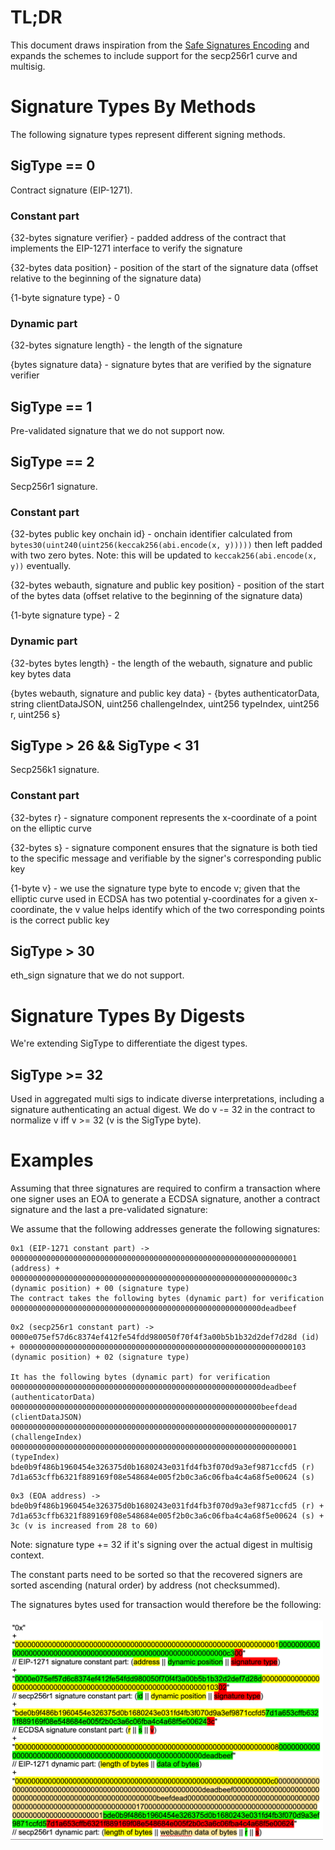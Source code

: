 # TL;DR

This document draws inspiration from the [Safe Signatures Encoding](https://docs.safe.global/advanced/smart-account-signatures#encoding) and expands the schemes to include support for the secp256r1 curve and multisig.


# Signature Types By Methods

The following signature types represent different signing methods.


## SigType == 0

Contract signature (EIP-1271).


### Constant part

{32-bytes signature verifier} -  padded address of the contract that implements the EIP-1271 interface to verify the signature

{32-bytes data position} - position of the start of the signature data (offset relative to the beginning of the signature data)

{1-byte signature type} - 0


### Dynamic part

{32-bytes signature length} - the length of the signature

{bytes signature data} - signature bytes that are verified by the signature verifier


## SigType == 1

Pre-validated signature that we do not support now.


## SigType == 2

Secp256r1 signature.


### Constant part

{32-bytes public key onchain id} - onchain identifier calculated from `bytes30(uint240(uint256(keccak256(abi.encode(x, y)))))` then left padded with two zero bytes. Note: this will be updated to `keccak256(abi.encode(x, y))` eventually. 

{32-bytes webauth, signature and public key position} - position of the start of the bytes data (offset relative to the beginning of the signature data)

{1-byte signature type} - 2


### Dynamic part

{32-bytes bytes length} - the length of the webauth, signature and public key bytes data

{bytes webauth, signature and public key data} - {bytes authenticatorData, string clientDataJSON, uint256 challengeIndex, uint256 typeIndex, uint256 r, uint256 s}


## SigType > 26 && SigType &lt; 31

Secp256k1 signature.


### Constant part

{32-bytes r} - signature component represents the x-coordinate of a point on the elliptic curve

{32-bytes s} - signature component ensures that the signature is both tied to the specific message and verifiable by the signer's corresponding public key

{1-byte v} - we use the signature type byte to encode v; given that the elliptic curve used in ECDSA has two potential y-coordinates for a given x-coordinate, the v value helps identify which of the two corresponding points is the correct public key


## SigType > 30

eth_sign signature that we do not support.


# Signature Types By Digests

We're extending SigType to differentiate the digest types.


## SigType >= 32

Used in aggregated multi sigs to indicate diverse interpretations, including a signature authenticating an actual digest. We do v -= 32 in the contract to normalize v iff v >= 32 (v is the SigType byte).


# Examples

Assuming that three signatures are required to confirm a transaction where one signer uses an EOA to generate a ECDSA signature, another a contract signature and the last a pre-validated signature:

We assume that the following addresses generate the following signatures:


```
0x1 (EIP-1271 constant part) -> 0000000000000000000000000000000000000000000000000000000000000001 (address) + 00000000000000000000000000000000000000000000000000000000000000c3 (dynamic position) + 00 (signature type)
The contract takes the following bytes (dynamic part) for verification 00000000000000000000000000000000000000000000000000000000deadbeef
```



```
0x2 (secp256r1 constant part) ->  0000e075ef57d6c8374ef412fe54fdd980050f70f4f3a00b5b1b32d2def7d28d (id) + 0000000000000000000000000000000000000000000000000000000000000103 (dynamic position) + 02 (signature type)

It has the following bytes (dynamic part) for verification 00000000000000000000000000000000000000000000000000000000deadbeef (authenticatorData)
00000000000000000000000000000000000000000000000000000000beefdead (clientDataJSON)
0000000000000000000000000000000000000000000000000000000000000017 (challengeIndex)
0000000000000000000000000000000000000000000000000000000000000001 (typeIndex)
bde0b9f486b1960454e326375d0b1680243e031fd4fb3f070d9a3ef9871ccfd5 (r)
7d1a653cffb6321f889169f08e548684e005f2b0c3a6c06fba4c4a68f5e00624 (s)
```



```
0x3 (EOA address) -> bde0b9f486b1960454e326375d0b1680243e031fd4fb3f070d9a3ef9871ccfd5 (r) + 7d1a653cffb6321f889169f08e548684e005f2b0c3a6c06fba4c4a68f5e00624 (s) + 
3c (v is increased from 28 to 60)
```


Note: signature type += 32 if it's signing over the actual digest in multisig context.

The constant parts need to be sorted so that the recovered signers are sorted ascending (natural order) by address (not checksummed).

The signatures bytes used for transaction would therefore be the following:<br/><br/>
<img src="../assets/sca_signatures_encoding.png" width="500"/>
